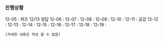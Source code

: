 ### 진행상황

12-05 : 퀴즈 12/13 정답
12-06 :
12-07 :
12-08 :
12-09 :
12-10 :
12-11 : 공강
12-12 :
12-13 :
12-14 :
12-15 :
12-16 :
12-17 :
12-18 :
12-19 :

```
(자세한 내용은 작성 할 수 없음)
```
